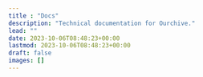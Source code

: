```yaml
---
title : "Docs"
description: "Technical documentation for Ourchive."
lead: ""
date: 2023-10-06T08:48:23+00:00
lastmod: 2023-10-06T08:48:23+00:00
draft: false
images: []
---
```

